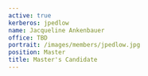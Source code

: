 ```yaml
---
active: true
kerberos: jpedlow
name: Jacqueline Ankenbauer
office: TBD
portrait: /images/members/jpedlow.jpg
position: Master 
title: Master's Candidate
---
```

